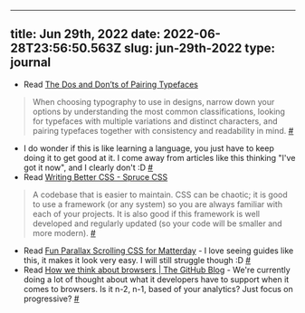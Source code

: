 
---
title: Jun 29th, 2022 
date: 2022-06-28T23:56:50.563Z
slug: jun-29th-2022
type: journal
---
* Read [The Dos and Don’ts of Pairing Typefaces](https://www.nngroup.com/articles/pairing-typefaces/) 
> When choosing typography to use in designs, narrow down your options by understanding the most common classifications, looking for typefaces with multiple variations and distinct characters, and pairing typefaces together with consistency and readability in mind. [#](#62bee4d7-103a-49f7-8e45-685ee232591b)<a name="62bee4d7-103a-49f7-8e45-685ee232591b"></a>
  * I do wonder if this is like learning a language, you just have to keep doing it to get good at it. I come away from articles like this thinking "I've got it now", and I clearly don't :D [#](#62bee4d7-33fb-4c11-affb-b25c5aa0d3cd)<a name="62bee4d7-33fb-4c11-affb-b25c5aa0d3cd"></a>
* Read [Writing Better CSS - Spruce CSS](https://sprucecss.com/blog/writing-better-css)
> A codebase that is easier to maintain. CSS can be chaotic; it is good to use a framework (or any system) so you are always familiar with each of your projects. It is also good if this framework is well developed and regularly updated (so your code will be smaller and more modern). [#](#62bee4d7-38a6-416b-b13f-d1770f39c695)<a name="62bee4d7-38a6-416b-b13f-d1770f39c695"></a>
* Read [Fun Parallax Scrolling CSS for Matterday](https://www.netlify.com/blog/fun-parallax-scrolling-css-for-matterday/) - I love seeing guides like this, it makes it look very easy. I will still struggle though :D [#](#62bee4d7-7054-4035-88da-436c5dc8777a)<a name="62bee4d7-7054-4035-88da-436c5dc8777a"></a>
* Read [How we think about browsers | The GitHub Blog](https://github.blog/2022-06-10-how-we-think-about-browsers/) - We're currently doing a lot of thought about what it developers have to support when it comes to browsers. Is it n-2, n-1, based of your analytics? Just focus on progressive? [#](#62bee4d7-2a4b-46d6-b6e3-dc5ab4be9464)<a name="62bee4d7-2a4b-46d6-b6e3-dc5ab4be9464"></a>

